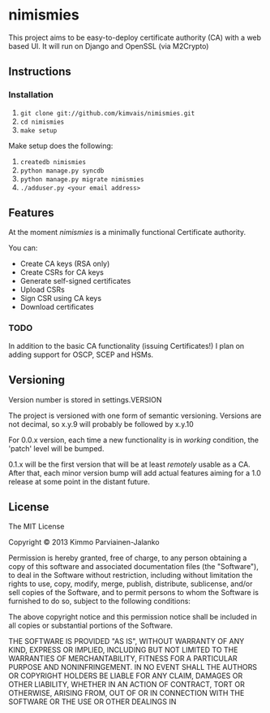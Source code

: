 # nimismies

This project aims to be easy-to-deploy certificate authority (CA) with a web based UI. It will run on Django and OpenSSL (via M2Crypto)

## Instructions

### Installation

1. `git clone git://github.com/kimvais/nimismies.git`
1. `cd nimismies`
1. `make setup`

Make setup does the following:
1. `createdb nimismies`
1. `python manage.py syncdb`
1. `python manage.py migrate nimismies`
1. `./adduser.py <your email address>`

## Features

At the moment _nimismies_ is a minimally functional Certificate authority.

You can:

* Create CA keys (RSA only)
* Create CSRs for CA keys
* Generate self-signed certificates
* Upload CSRs
* Sign CSR using CA keys
* Download certificates

### TODO ###

In addition to the basic CA functionality (issuing Certificates!) I plan on
adding support for OSCP, SCEP and HSMs.

## Versioning

Version number is stored in settings.VERSION

The project is versioned with one form of semantic versioning. Versions are
not decimal, so x.y.9 will probably be followed by x.y.10

For 0.0.x version, each time a new functionality is in _working_ condition,
the 'patch' level will be bumped.

0.1.x will be
the first version that will be at least _remotely_ usable as a CA.
After that, each minor version bump will add actual features aiming for
a 1.0 release at some point in the distant future.

## License

The MIT License

Copyright © 2013 Kimmo Parviainen-Jalanko

Permission is hereby granted, free of charge, to any person obtaining a copy
of this software and associated documentation files (the "Software"), to deal
in the Software without restriction, including without limitation the rights
to use, copy, modify, merge, publish, distribute, sublicense, and/or sell
copies of the Software, and to permit persons to whom the Software is
furnished to do so, subject to the following conditions:

The above copyright notice and this permission notice shall be included in
all copies or substantial portions of the Software.

THE SOFTWARE IS PROVIDED "AS IS", WITHOUT WARRANTY OF ANY KIND, EXPRESS OR
IMPLIED, INCLUDING BUT NOT LIMITED TO THE WARRANTIES OF MERCHANTABILITY,
FITNESS FOR A PARTICULAR PURPOSE AND NONINFRINGEMENT. IN NO EVENT SHALL THE
AUTHORS OR COPYRIGHT HOLDERS BE LIABLE FOR ANY CLAIM, DAMAGES OR OTHER
LIABILITY, WHETHER IN AN ACTION OF CONTRACT, TORT OR OTHERWISE, ARISING FROM,
OUT OF OR IN CONNECTION WITH THE SOFTWARE OR THE USE OR OTHER DEALINGS IN

